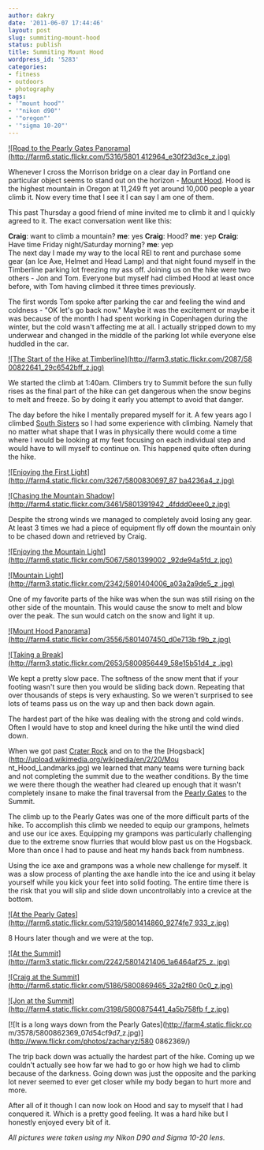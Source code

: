 ```yaml
---
author: dakry
date: '2011-06-07 17:44:46'
layout: post
slug: summiting-mount-hood
status: publish
title: Summiting Mount Hood
wordpress_id: '5283'
categories:
- fitness
- outdoors
- photography
tags:
- '"mount hood"'
- '"nikon d90"'
- '"oregon"'
- '"sigma 10-20"'
---
```


[![Road to the Pearly Gates Panorama](http://farm6.static.flickr.com/5316/5801
412964_e30f23d3ce_z.jpg)](http://www.flickr.com/photos/zacharyz/5801412964/)

Whenever I cross the Morrison bridge on a clear day in Portland one particular
object seems to stand out on the horizon - [Mount
Hood](http://en.wikipedia.org/wiki/Mount_Hood). Hood is the highest mountain
in Oregon at 11,249 ft yet around 10,000 people a year climb it. Now every
time that I see it I can say I am one of them.

This past Thursday a good friend of mine invited me to climb it and I quickly
agreed to it. The exact conversation went like this:

**Craig**: want to climb a mountain? **me**: yes **Craig**: Hood? **me**: yep **Craig**: Have time Friday night/Saturday morning? **me**: yep  
The next day I made my way to the local REI to rent and purchase some gear (an
Ice Axe, Helmet and Head Lamp) and that night found myself in the Timberline
parking lot freezing my ass off. Joining us on the hike were two others - Jon
and Tom. Everyone but myself had climbed Hood at least once before, with Tom
having climbed it three times previously.

The first words Tom spoke after parking the car and feeling the wind and
coldness - "OK let's go back now." Maybe it was the excitement or maybe it was
because of the month I had spent working in Copenhagen during the winter, but
the cold wasn't affecting me at all. I actually stripped down to my underwear
and changed in the middle of the parking lot while everyone else huddled in
the car.

[![The Start of the Hike at Timberline](http://farm3.static.flickr.com/2087/58
00822641_29c6542bff_z.jpg)](http://www.flickr.com/photos/zacharyz/5800822641/)

We started the climb at 1:40am. Climbers try to Summit before the sun fully
rises as the final part of the hike can get dangerous when the snow begins to
melt and freeze. So by doing it early you attempt to avoid that danger.

The day before the hike I mentally prepared myself for it. A few years ago I
climbed [South
Sisters](http://www.flickr.com/photos/zacharyz/sets/72157606145105082/) so I
had some experience with climbing. Namely that no matter what shape that I was
in physically there would come a time where I would be looking at my feet
focusing on each individual step and would have to will myself to continue on.
This happened quite often during the hike.

[![Enjoying the First Light](http://farm4.static.flickr.com/3267/5800830697_87
ba4236a4_z.jpg)](http://www.flickr.com/photos/zacharyz/5800830697/)

[![Chasing the Mountain Shadow](http://farm4.static.flickr.com/3461/5801391942
_4fddd0eee0_z.jpg)](http://www.flickr.com/photos/zacharyz/5801391942/)

Despite the strong winds we managed to completely avoid losing any gear. At
least 3 times we had a piece of equipment fly off down the mountain only to be
chased down and retrieved by Craig.

[![Enjoying the Mountain Light](http://farm6.static.flickr.com/5067/5801399002
_92de94a5fd_z.jpg)](http://www.flickr.com/photos/zacharyz/5801399002/)

[![Mountain Light](http://farm3.static.flickr.com/2342/5801404006_a03a2a9de5_z
.jpg)](http://www.flickr.com/photos/zacharyz/5801404006/)

One of my favorite parts of the hike was when the sun was still rising on the
other side of the mountain. This would cause the snow to melt and blow over
the peak. The sun would catch on the snow and light it up.

[![Mount Hood Panorama](http://farm4.static.flickr.com/3556/5801407450_d0e713b
f9b_z.jpg)](http://www.flickr.com/photos/zacharyz/5801407450/)

[![Taking a Break](http://farm3.static.flickr.com/2653/5800856449_58e15b51d4_z
.jpg)](http://www.flickr.com/photos/zacharyz/5800856449/)

We kept a pretty slow pace. The softness of the snow ment that if your footing
wasn't sure then you would be sliding back down. Repeating that over thousands
of steps is very exhausting. So we weren't surprised to see lots of teams pass
us on the way up and then back down again.

The hardest part of the hike was dealing with the strong and cold winds. Often
I would have to stop and kneel during the hike until the wind died down.

When we got past [Crater
Rock](http://upload.wikimedia.org/wikipedia/en/2/20/Mount_Hood_Landmarks.jpg)
and on to the the [Hogsback](http://upload.wikimedia.org/wikipedia/en/2/20/Mou
nt_Hood_Landmarks.jpg) we learned that many teams were turning back and not
completing the summit due to the weather conditions. By the time we were there
though the weather had cleared up enough that it wasn't completely insane to
make the final traversal from the [Pearly
Gates](http://upload.wikimedia.org/wikipedia/en/2/20/Mount_Hood_Landmarks.jpg)
to the Summit.

The climb up to the Pearly Gates was one of the more difficult parts of the
hike. To accomplish this climb we needed to equip our grampons, helmets and
use our ice axes. Equipping my grampons was particularly challenging due to
the extreme snow flurries that would blow past us on the Hogsback. More than
once I had to pause and heat my hands back from numbness.

Using the ice axe and grampons was a whole new challenge for myself. It was a
slow process of planting the axe handle into the ice and using it belay
yourself while you kick your feet into solid footing. The entire time there is
the risk that you will slip and slide down uncontrollably into a crevice at
the bottom.

[![At the Pearly Gates](http://farm6.static.flickr.com/5319/5801414860_9274fe7
933_z.jpg)](http://www.flickr.com/photos/zacharyz/5801414860/)

8 Hours later though and we were at the top.

[![At the Summit](http://farm3.static.flickr.com/2242/5801421406_1a6464af25_z.
jpg)](http://www.flickr.com/photos/zacharyz/5801421406/)

[![Craig at the Summit](http://farm6.static.flickr.com/5186/5800869465_32a2f80
0c0_z.jpg)](http://www.flickr.com/photos/zacharyz/5800869465/)

[![Jon at the Summit](http://farm4.static.flickr.com/3198/5800875441_4a5b758fb
f_z.jpg)](http://www.flickr.com/photos/zacharyz/5800875441/)

[![It is a long ways down from the Pearly Gates](http://farm4.static.flickr.co
m/3578/5800862369_07d54cf9d7_z.jpg)](http://www.flickr.com/photos/zacharyz/580
0862369/)

The trip back down was actually the hardest part of the hike. Coming up we
couldn't actually see how far we had to go or how high we had to climb because
of the darkness. Going down was just the opposite and the parking lot never
seemed to ever get closer while my body began to hurt more and more.

After all of it though I can now look on Hood and say to myself that I had
conquered it. Which is a pretty good feeling. It was a hard hike but I
honestly enjoyed every bit of it.

_All pictures were taken using my Nikon D90 and Sigma 10-20 lens._

